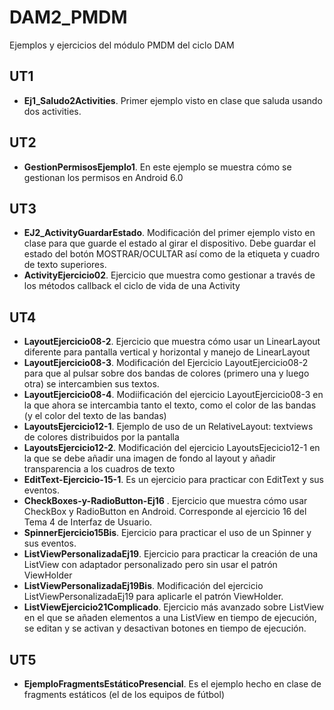 # DAM2_PMDM
Ejemplos y ejercicios del módulo PMDM del ciclo DAM
## UT1
* **Ej1_Saludo2Activities**. Primer ejemplo visto en clase que saluda usando dos activities.
## UT2
* **GestionPermisosEjemplo1**. En este ejemplo se muestra cómo se gestionan los permisos en Android 6.0
## UT3
* **EJ2_ActivityGuardarEstado**. Modificación del primer ejemplo visto en clase para que guarde el estado al girar el dispositivo. Debe guardar el estado del botón MOSTRAR/OCULTAR así como de la etiqueta y cuadro de texto superiores.
* **ActivityEjercicio02**. Ejercicio que muestra como gestionar a través de los métodos callback el ciclo de vida de una Activity
## UT4
* **LayoutEjercicio08-2**. Ejercicio que muestra cómo usar un LinearLayout diferente para pantalla vertical y horizontal y manejo de LinearLayout
* **LayoutEjercicio08-3**. Modificación del Ejercicio LayoutEjercicio08-2 para que al pulsar sobre dos bandas de colores (primero una y luego otra) se intercambien sus textos.
* **LayoutEjercicio08-4**. Modiificación del ejercicio LayoutEjercicio08-3 en la que ahora se intercambia tanto el texto, como el color de las bandas (y el color del texto de las bandas)
* **LayoutsEjercicio12-1**. Ejemplo de uso de un RelativeLayout:  textviews de colores distribuidos por la pantalla
* **LayoutsEjercicio12-2**. Modificación del ejercicio LayoutsEjecicio12-1 en la que se debe añadir una imagen de fondo al layout y añadir transparencia a los cuadros de texto
* **EditText-Ejercicio-15-1**. Es un ejercicio para practicar con EditText y sus eventos.
* **CheckBoxes-y-RadioButton-Ej16** . Ejercicio que muestra cómo usar CheckBox y RadioButton en Android. Corresponde al ejercicio 16 del Tema 4 de Interfaz de Usuario.
* **SpinnerEjercicio15Bis**. Ejercicio para practicar el uso de un Spinner y sus eventos.
* **ListViewPersonalizadaEj19**. Ejercicio para practicar la creación de una ListView con adaptador personalizado pero sin usar el patrón ViewHolder
* **ListViewPersonalizadaEj19Bis**. Modificación del ejercicio ListViewPersonalizadaEj19 para aplicarle el patrón ViewHolder.
* **ListViewEjercicio21Complicado**. Ejercicio más avanzado sobre ListView en el que se añaden elementos a una ListView en tiempo de ejecución, se editan y se activan y desactivan botones en tiempo de ejecución.
## UT5
* **EjemploFragmentsEstáticoPresencial**. Es el ejemplo hecho en clase de fragments estáticos (el de los equipos de fútbol)
